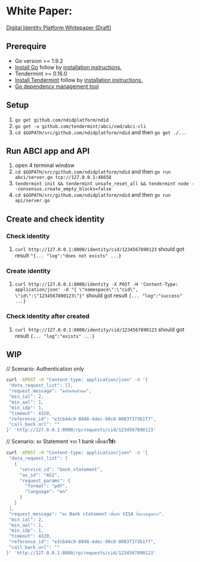 # White Paper:
[Digital Identity Platform Whitepaper (Draft)](https://docs.google.com/document/d/1SKydNM-Nyox62m3vuvYgFYCr8ABVQV8RhjwiMjdCpQ8/edit)

## Prerequire
- Go version >= 1.9.2
- [Install Go](https://golang.org/dl/) follow by [installation instructions.](https://golang.org/doc/install)
- Tendermint >= 0.16.0
- [Install Tendermint](http://tendermint.readthedocs.io/projects/tools/en/master/index.html) follow by [installation instructions.](http://tendermint.readthedocs.io/projects/tools/en/master/install.html)
- [Go dependency management tool](https://github.com/golang/dep)

## Setup
1. `go get github.com/ndidplatform/ndid`
1. `go get -u github.com/tendermint/abci/cmd/abci-cli`
1. `cd $GOPATH/src/github.com/ndidplatform/ndid` and then `go get ./...`

## Run ABCI app and API
1. open 4 terminal window
1. `cd $GOPATH/src/github.com/ndidplatform/ndid` and then `go run abci/server.go tcp://127.0.0.1:46658`
1. `tendermint init && tendermint unsafe_reset_all && tendermint node --consensus.create_empty_blocks=false`
1. `cd $GOPATH/src/github.com/ndidplatform/ndid` and then `go run api/server.go`

## Create and check identity
### Check identity
1. `curl http://127.0.0.1:8000/identity/cid/1234567890123` should got result `"{... "log":"does not exists" ...}`
### Create identity
1. `curl http://127.0.0.1:8000/identity -X POST -H 'Content-Type: application/json' -d "{ \"namespace\":\"cid\", \"id\":\"1234567890123\"}"` should got result `{... "log":"success" ...}`
### Check identity after created
1. `curl http://127.0.0.1:8000/identity/cid/1234567890123` should got result `{... "log":"exists" ...}`



## WIP
// Scenario: Authentication only
 ```sh
curl -XPOST -H "Content-type: application/json" -d '{
  "data_request_list": [],
  "request_message": "ขอยืนยันตัวตน",
  "min_ial": 2,
  "min_aal": 1,
  "min_idp": 1,
  "timeout": 4320,
  "reference_id": "e3cb44c9-8848-4dec-98c8-8083f373b1f7",
  "call_back_url": ""
}' 'http://127.0.0.1:8000/rp/requests/cid/1234567890123'
 ```

// Scenario: ขอ Statement จาก 1 bank เพื่อขอ**วีซ่า**
 ```sh
curl -XPOST -H "Content-type: application/json" -d '{
  "data_request_list": [
    {
      "service_id": "bank_statement",
      "as_id": "AS1",
      "request_params": {
        "format": "pdf",
        "language": "en"
      }
    }
  ],
  "request_message": "ขอ Bank statement เพื่อทำ VISA ที่สถานฑูตลาว",
  "min_ial": 2,
  "min_aal": 1,
  "min_idp": 1,
  "timeout": 4320,
  "reference_id": "e3cb44c9-8848-4dec-98c8-8083f373b1f7",
  "call_back_url": ""
}' 'http://127.0.0.1:8000/rp/requests/cid/1234567890123'
 ```
